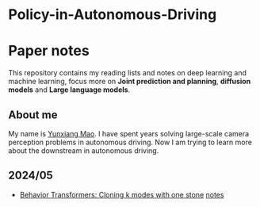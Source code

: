 # Policy-in-Autonomous-Driving

# Paper notes
This repository contains my reading lists and notes on deep learning and machine learning, focus more on **Joint prediction and planning**, **diffusion models** and **Large language models**.

## About me
My name is [Yunxiang Mao](https://www.linkedin.com/in/yunxiang-mao-217b35a7/). I have spent years solving large-scale camera perception problems in autonomous driving. Now I am trying to learn more about the downstream in autonomous driving.

## 2024/05
- [Behavior Transformers: Cloning k modes with one stone](https://github.com/notmahi/bet)    [notes](notes/behaviortransformer)
